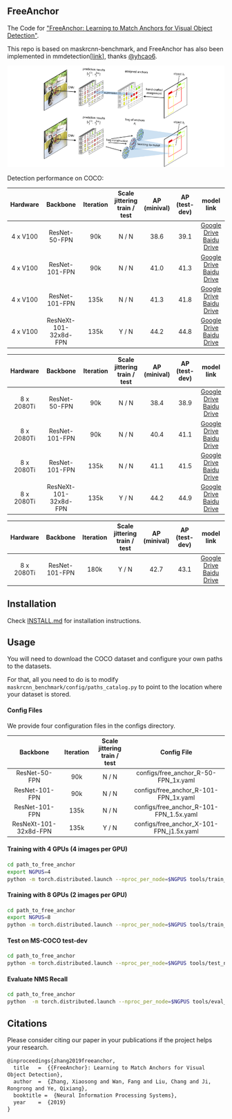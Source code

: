## FreeAnchor

The Code for ["FreeAnchor: Learning to Match Anchors for Visual Object Detection"](https://arxiv.org/abs/1909.02466).

This repo is based on maskrcnn-benchmark, and FreeAnchor has also been implemented in mmdetection\[[link](https://github.com/yhcao6/mmdetection/tree/free-anchor-ret/configs/free_anchor)\], thanks [@yhcao6](https://github.com/yhcao6).

![architecture](architecture.png)

Detection performance on COCO:

| Hardware | Backbone | Iteration | Scale jittering<br>train / test | AP<br>(minival) | AP<br>(test-dev) | model link |
| :--------: | :--------------------: | :---: | :-------: | :--: | :--: | :------------------------: |
| 4  x  V100 | ResNet-50-FPN          |   90k |   N / N   | 38.6 | 39.1 | [Google Drive](https://drive.google.com/file/d/1EH-NlADMrnf-VT3gCQNyN7DMJOgPDxXD/view?usp=sharing)                       <br>[Baidu Drive](https://pan.baidu.com/s/1ST2nv4s48voofWqwUUwHhw#/)                                                                        |
| 4  x  V100 | ResNet-101-FPN         |   90k |   N / N   | 41.0 | 41.3 | [Google Drive](https://drive.google.com/file/d/1ykjXoLk-tnY7hOu6VlQsJ57AOBO42LPT/view?usp=sharing)                  <br>[Baidu Drive](https://pan.baidu.com/s/1Lfg1Wt0Et60QSP1pU3iLRQ#/)                                                                        |
| 4  x  V100 | ResNet-101-FPN         |  135k |   N / N   | 41.3 | 41.8 | [Google Drive](https://drive.google.com/file/d/1RtBMzjhrOegCmhUSpI-ndbjjJrrsihB2/view?usp=sharing)                  <br>[Baidu Drive](https://pan.baidu.com/s/1ekr8thnlPmPqxGVjGaUQZg#/)                                                                        |
| 4  x  V100 | ResNeXt-101-32x8d-FPN  |  135k |   Y / N   | 44.2 | 44.8 | [Google Drive](https://drive.google.com/file/d/1RFQuA-6_h4Cb8Np8cjvBEbKlqcH7w5mk/view?usp=sharing)                          <br>[Baidu Drive](https://pan.baidu.com/s/14UpeLSL8SNVZZUnsVKMnDQ#/)                                                                        |

| Hardware | Backbone | Iteration | Scale jittering<br>train / test | AP<br>(minival) | AP<br>(test-dev) | model link |
| :--------: | :--------------------: | :---: | :-------: | :--: | :--: | :------------------------: |
| 8 x 2080Ti | ResNet-50-FPN          |   90k |   N / N   | 38.4 | 38.9 | [Google Drive](https://drive.google.com/file/d/1YZ63xD4f-8d4Ozcz1H8rCTePIK2fXeea/view?usp=sharing)                  <br>[Baidu Drive](https://pan.baidu.com/s/1p2hnZPPJvtHCgntUZe2SvA#/)                                                                        |
| 8 x 2080Ti | ResNet-101-FPN         |   90k |   N / N   | 40.4 | 41.1 | [Google Drive](https://drive.google.com/file/d/1zeGRYhMAgSVWC9ARGvXdVF0U5KSE8WMQ/view?usp=sharing)                  <br>[Baidu Drive](https://pan.baidu.com/s/1Tz5-flBPLenV9T9vkQIhBg#/)                                                                                |
| 8 x 2080Ti | ResNet-101-FPN         |  135k |   N / N   | 41.1 | 41.5 | [Google Drive](https://drive.google.com/file/d/1al9itwiPXX8lVU1uFvzXL7BnBw9hBDnI/view?usp=sharing)                  <br>[Baidu Drive](https://pan.baidu.com/s/1efjzVT0y1HDUAUEaaZ8YLg#/)                                                                        |
| 8 x 2080Ti | ResNeXt-101-32x8d-FPN  |  135k |   Y / N   | 44.2 | 44.9 | [Google Drive](https://drive.google.com/file/d/1vZuV4uSDR6t1Va_8E-iS9Ht7PutC_JDd/view?usp=sharing)                  <br>[Baidu Drive](https://pan.baidu.com/s/18NHsQb-ZBRS4Xcfxfmsuyw#/)                                                                                   |

| Hardware | Backbone | Iteration | Scale jittering<br>train / test | AP<br>(minival) | AP<br>(test-dev) | model link |
| :--------: | :--------------------: | :---: | :-------: | :--: | :--: | :------------------------: |
| 8 x 2080Ti | ResNet-101-FPN         |  180k |   Y / N   | 42.7 | 43.1 | [Google Drive](https://drive.google.com/file/d/1XxOGpE5-OX5mW5fee1jxXxFhO4vmo3fk/view?usp=sharing)                  <br>[Baidu Drive](https://pan.baidu.com/s/1SGmGwu7TnfR9oyVJVxxC2g#/)                                                                                   |


## Installation 
Check [INSTALL.md](INSTALL.md) for installation instructions.

## Usage
You will need to download the COCO dataset and configure your own paths to the datasets.

For that, all you need to do is to modify `maskrcnn_benchmark/config/paths_catalog.py` to point to the location where your dataset is stored.

#### Config Files
We provide four configuration files in the configs directory.

| Backbone | Iteration | Scale jittering<br>train / test | Config File |  
| :-----: | :---: | :---: | :----------: |
| ResNet-50-FPN    |   90k |   N / N  | configs/free_anchor_R-50-FPN_1x.yaml      | 
| ResNet-101-FPN   |   90k |   N / N  | configs/free_anchor_R-101-FPN_1x.yaml     | 
| ResNet-101-FPN   |  135k |   N / N  | configs/free_anchor_R-101-FPN_1.5x.yaml   | 
| ResNeXt-101-32x8d-FPN  |  135k |   Y / N  | configs/free_anchor_X-101-FPN_j1.5x.yaml  | 


#### Training with 4 GPUs (4 images per GPU)

```bash
cd path_to_free_anchor
export NGPUS=4
python -m torch.distributed.launch --nproc_per_node=$NGPUS tools/train_net.py --config-file "path/to/config/file.yaml"
```

#### Training with 8 GPUs (2 images per GPU)

```bash
cd path_to_free_anchor
export NGPUS=8
python -m torch.distributed.launch --nproc_per_node=$NGPUS tools/train_net.py --config-file "path/to/config/file.yaml"
```

#### Test on MS-COCO test-dev

```bash
cd path_to_free_anchor
python -m torch.distributed.launch --nproc_per_node=$NGPUS tools/test_net.py --config-file "path/to/config/file.yaml" MODEL.WEIGHT "path/to/.pth file" DATASETS.TEST "('coco_test-dev',)"
```

#### Evaluate NMS Recall

```bash
cd path_to_free_anchor
python  -m torch.distributed.launch --nproc_per_node=$NGPUS tools/eval_NR.py --config-file "path/to/config/file.yaml" MODEL.WEIGHT "path/to/.pth file"
```
## Citations
Please consider citing our paper in your publications if the project helps your research.
```
@inproceedings{zhang2019freeanchor,
  title   =  {{FreeAnchor}: Learning to Match Anchors for Visual Object Detection},
  author  =  {Zhang, Xiaosong and Wan, Fang and Liu, Chang and Ji, Rongrong and Ye, Qixiang},
  booktitle =  {Neural Information Processing Systems},
  year    =  {2019}
}
```

